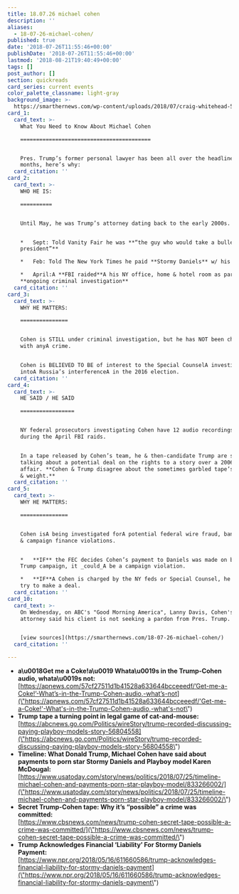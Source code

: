 ```yaml
---
title: 18.07.26 michael cohen
description: ''
aliases:
  - 18-07-26-michael-cohen/
published: true
date: '2018-07-26T11:55:46+00:00'
publishDate: '2018-07-26T11:55:46+00:00'
lastmod: '2018-08-21T19:40:49+00:00'
tags: []
post_author: []
section: quickreads
card_series: current events
color_palette_classname: light-gray
background_image: >-
  https://smarthernews.com/wp-content/uploads/2018/07/craig-whitehead-574814-unsplash-scaled.jpg
card_1:
  card_text: >-
    What You Need to Know About Michael Cohen

    =========================================


    Pres. Trump’s former personal lawyer has been all over the headlines for
    months, here’s why:
  card_citation: ''
card_2:
  card_text: >-
    WHO HE IS:

    ==========


    Until May, he was Trump’s attorney dating back to the early 2000s.


    *   Sept: Told Vanity Fair he was **“the guy who would take a bullet the
    president”**

    *   Feb: Told The New York Times he paid **Stormy Daniels** w/ his own $

    *   April:A **FBI raided**A his NY office, home & hotel room as part of an
    **ongoing criminal investigation**
  card_citation: ''
card_3:
  card_text: >-
    WHY HE MATTERS:

    ===============


    Cohen is STILL under criminal investigation, but he has NOT been charged
    with anyA crime.


    Cohen is BELIEVED TO BE of interest to the Special CounselA investigation
    intoA Russia’s interferenceA in the 2016 election.
  card_citation: ''
card_4:
  card_text: >-
    HE SAID / HE SAID

    =================


    NY federal prosecutors investigating Cohen have 12 audio recordings seized
    during the April FBI raids.


    In a tape released by Cohen’s team, he & then-candidate Trump are said to be
    talking about a potential deal on the rights to a story over a 2006 alleged
    affair. **Cohen & Trump disagree about the sometimes garbled tape’s meaning
    & weight.**
  card_citation: ''
card_5:
  card_text: >-
    WHY HE MATTERS:

    ===============


    Cohen isA being investigated forA potential federal wire fraud, bank fraudA
    & campaign finance violations.


    *   **IF** the FEC decides Cohen’s payment to Daniels was made on behalf of
    Trump campaign, it _could_A be a campaign violation.

    *   **IF**A Cohen is charged by the NY feds or Special Counsel, he _could_
    try to make a deal.
  card_citation: ''
card_10:
  card_text: >-
    On Wednesday, on ABC's "Good Morning America", Lanny Davis, Cohen's personal
    attorney said his client is not seeking a pardon from Pres. Trump.


    [view sources](https://smarthernews.com/18-07-26-michael-cohen/)
  card_citation: ''

---
```

*   **a\\u0018Get me a Coke!a\\u0019 Whata\\u0019s in the Trump-Cohen audio, whata\\u0019s not:**  
    [https://apnews.com/57cf27511d1b41528a633644bcceeedf/’Get-me-a-Coke!’-What’s-in-the-Trump-Cohen-audio,-what’s-not](\"https://apnews.com/57cf27511d1b41528a633644bcceeedf/'Get-me-a-Coke!'-What's-in-the-Trump-Cohen-audio,-what's-not\")
*   **Trump tape a turning point in legal game of cat-and-mouse:**  
    [https://abcnews.go.com/Politics/wireStory/trump-recorded-discussing-paying-playboy-models-story-56804558](\"https://abcnews.go.com/Politics/wireStory/trump-recorded-discussing-paying-playboy-models-story-56804558\")
*   **Timeline: What Donald Trump, Michael Cohen have said about payments to porn star Stormy Daniels and Playboy model Karen McDougal:**  
    [https://www.usatoday.com/story/news/politics/2018/07/25/timeline-michael-cohen-and-payments-porn-star-playboy-model/833266002/](\"https://www.usatoday.com/story/news/politics/2018/07/25/timeline-michael-cohen-and-payments-porn-star-playboy-model/833266002/\")
*   **Secret Trump-Cohen tape: Why it’s “possible” a crime was committed:**  
    [https://www.cbsnews.com/news/trump-cohen-secret-tape-possible-a-crime-was-committed/](\"https://www.cbsnews.com/news/trump-cohen-secret-tape-possible-a-crime-was-committed/\")
*   **Trump Acknowledges Financial ‘Liability’ For Stormy Daniels Payment:**  
    [https://www.npr.org/2018/05/16/611660586/trump-acknowledges-financial-liability-for-stormy-daniels-payment](\"https://www.npr.org/2018/05/16/611660586/trump-acknowledges-financial-liability-for-stormy-daniels-payment\")